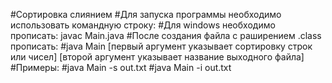 #Сортировка слиянием
#Для запуска программы необходимо использовать командную строку:
#Для windows необходимо прописать: javac Main.java
#После создания файла с раширением .class прописать: 
#java Main [первый аргумент указывает сортировку строк или чисел] [второй аргумент указывает название выходного файла]
#Примеры:
#java Main -s out.txt 
#java Main -i out.txt

